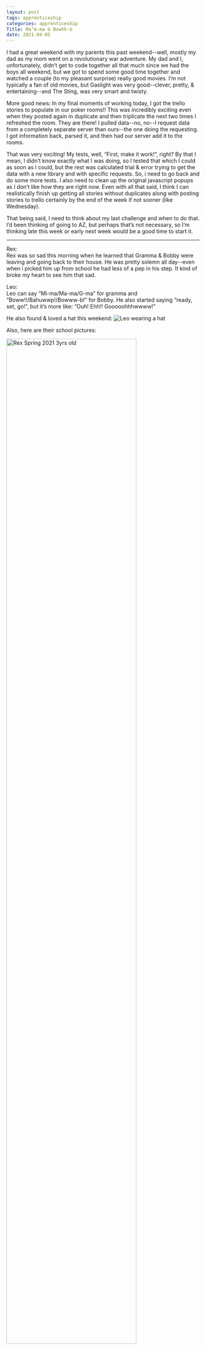 ```yaml
---
layout: post 
tags: apprenticeship
categories: apprenticeship
Title: Ma’m-ma & Bowhh-b
date: 2021-04-05
---
```


I had a great weekend with my parents this past weekend--well, mostly my dad as my mom went on a revolutionary war adventure.  My dad and I, unfortunately, didn’t get to code together all that much since we had the boys all weekend, but we got to spend some good time together and watched a couple (to my pleasant surprise) really good movies.  I’m not typically a fan of old movies, but Gaslight was very good--clever, pretty, & entertaining--and The Sting, was very smart and twisty.  

More good news:  In my final moments of working today, I got the trello stories to populate in our poker rooms!!  This was incredibly exciting even when they posted again in duplicate and then triplicate the next two times I refreshed the room.  They are there!  I pulled data--no, no--I request data from a completely separate server than ours--the one doing the requesting.  I got information back, parsed it, and then had our server add it to the rooms.  

That was very exciting!  My tests, well, “First, make it work!”, right?  By that I mean, I didn’t know exactly what I was doing, so I tested that which I could as soon as I could, but the rest was calculated trial & error trying to get the data with a new library and with specific requests.  So, i need to go back and do some more tests.  I also need to clean up the original javascript popups as I don’t like how they are right now.  Even with all that said, I think I can realistically finish up getting all stories without duplicates along with posting stories to trello certainly by the end of the week if not sooner (like Wednesday).

That being said, I need to think about my last challenge and when to do that.  I’d been thinking of going to AZ, but perhaps that’s not necessary, so I’m thinking late this week or early next week would be a good time to start it.  


***

Rex:  
Rex was so sad this morning when he learned that Gramma & Bobby were leaving and going back to their house.  He was pretty solemn all day--even when i picked him up from school he had less of a pep in his step.  It kind of broke my heart to see him that sad.

Leo:  
Leo can say “Mi-ma/Ma-ma/G-ma” for gramma and “Boww!!/Bahuwwp!/Bowww-b!” for Bobby.  He also started saying “ready, set, go!”, but it’s more like: “Ouh!  Ehh!!  Gooooohhhwwww!”

He also found & loved a hat this weekend:
![Leo wearing a hat](https://maniginam.github.io/apprenticeship/pics&vids/LeoWearsHat.jpeg#thumbnail)

Also, here are their school pictures:
<div class="row">
    <div class="column">
<img src="https://maniginam.github.io/apprenticeship/pics&vids/RexSpr2021.jpeg" alt="Rex Spring 2021 3yrs old" style="width:82%">
    </div>

   <div class="column">
<img src="https://maniginam.github.io/apprenticeship/pics&vids/LeoSpr2021.jpeg" alt="Leo Spring 2021 18mts old" style="width:82%">
    </div>
</div>
<br>
